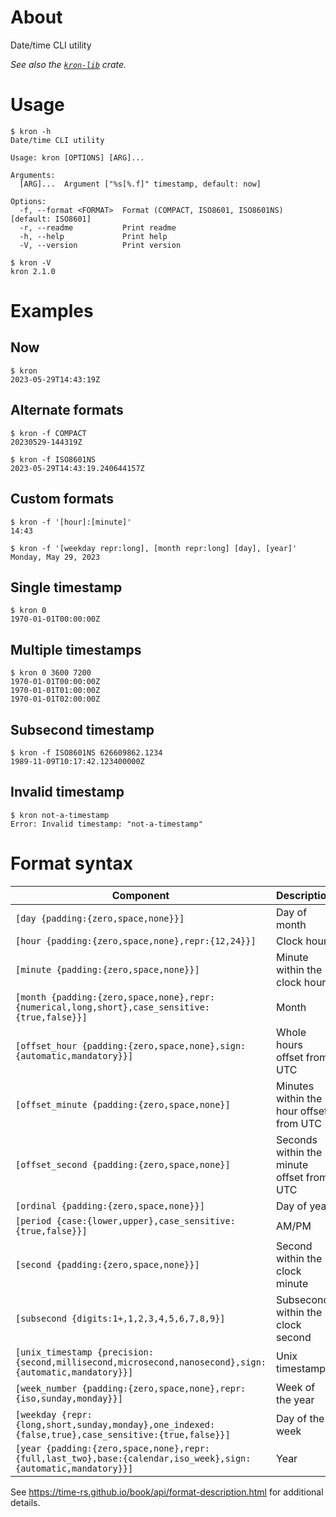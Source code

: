 # About

Date/time CLI utility

*See also the [`kron-lib`] crate.*

[`kron-lib`]: https://crates.io/crates/kron-lib

# Usage

```
$ kron -h
Date/time CLI utility

Usage: kron [OPTIONS] [ARG]...

Arguments:
  [ARG]...  Argument ["%s[%.f]" timestamp, default: now]

Options:
  -f, --format <FORMAT>  Format (COMPACT, ISO8601, ISO8601NS) [default: ISO8601]
  -r, --readme           Print readme
  -h, --help             Print help
  -V, --version          Print version
```

```
$ kron -V
kron 2.1.0
```

# Examples

## Now

```
$ kron
2023-05-29T14:43:19Z
```

## Alternate formats

```
$ kron -f COMPACT
20230529-144319Z
```

```
$ kron -f ISO8601NS
2023-05-29T14:43:19.240644157Z
```

## Custom formats

```
$ kron -f '[hour]:[minute]'
14:43
```

```
$ kron -f '[weekday repr:long], [month repr:long] [day], [year]'
Monday, May 29, 2023
```

## Single timestamp

```
$ kron 0
1970-01-01T00:00:00Z
```

## Multiple timestamps

```
$ kron 0 3600 7200
1970-01-01T00:00:00Z
1970-01-01T01:00:00Z
1970-01-01T02:00:00Z
```

## Subsecond timestamp

```
$ kron -f ISO8601NS 626609862.1234
1989-11-09T10:17:42.123400000Z
```

## Invalid timestamp

```
$ kron not-a-timestamp
Error: Invalid timestamp: "not-a-timestamp"
```

# Format syntax

Component | Description
---|---
`[day {padding:{zero,space,none}}]` | Day of month
`[hour {padding:{zero,space,none},repr:{12,24}}]` | Clock hour
`[minute {padding:{zero,space,none}}]` | Minute within the clock hour
`[month {padding:{zero,space,none},repr:{numerical,long,short},case_sensitive:{true,false}}]` | Month
`[offset_hour {padding:{zero,space,none},sign:{automatic,mandatory}}]` | Whole hours offset from UTC
`[offset_minute {padding:{zero,space,none}]` | Minutes within the hour offset from UTC
`[offset_second {padding:{zero,space,none}]` | Seconds within the minute offset from UTC
`[ordinal {padding:{zero,space,none}}]` | Day of year
`[period {case:{lower,upper},case_sensitive:{true,false}}]` | AM/PM
`[second {padding:{zero,space,none}}]` | Second within the clock minute
`[subsecond {digits:1+,1,2,3,4,5,6,7,8,9}]` | Subsecond within the clock second
`[unix_timestamp {precision:{second,millisecond,microsecond,nanosecond},sign:{automatic,mandatory}}]` | Unix timestamp
`[week_number {padding:{zero,space,none},repr:{iso,sunday,monday}}]` | Week of the year
`[weekday {repr:{long,short,sunday,monday},one_indexed:{false,true},case_sensitive:{true,false}}]` | Day of the week
`[year {padding:{zero,space,none},repr:{full,last_two},base:{calendar,iso_week},sign:{automatic,mandatory}}]` | Year

See <https://time-rs.github.io/book/api/format-description.html> for additional
details.

